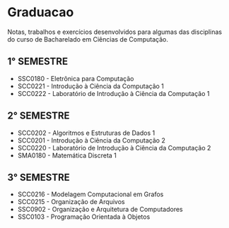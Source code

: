 # Graduacao

Notas, trabalhos e exercícios desenvolvidos para algumas das disciplinas do curso de Bacharelado em Ciências de Computação.

## 1° SEMESTRE

* SSC0180 - Eletrônica para Computação
* SCC0221 - Introdução à Ciência da Computação 1
* SCC0222 - Laboratório de Introdução à Ciência da Computação 1

## 2° SEMESTRE

* SCC0202 - Algoritmos e Estruturas de Dados 1
* SCC0201 - Introdução à Ciência da Computação 2
* SCC0220 - Laboratório de Introdução à Ciência da Computação 2
* SMA0180 - Matemática Discreta 1

## 3° SEMESTRE

* SCC0216 - Modelagem Computacional em Grafos
* SCC0215 - Organização de Arquivos
* SSC0902 - Organização e Arquitetura de Computadores
* SSC0103 - Programação Orientada à Objetos
